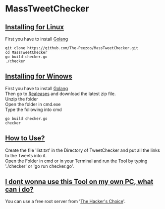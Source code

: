 # MassTweetChecker

<h2><u>Installing for Linux</u></h2>

First you have to install <a href="https://go.dev/doc/install">Golang</a>
```
git clone https://github.com/The-Peezoo/MassTweetChecker.git 
cd MassTweetChecker 
go build checker.go 
./checker
```

<h2><u>Installing for Winows</u></h2>

First you have to install <a href="https://go.dev/doc/install">Golang</a> <br>
Then go to <a href="">Realeases</a> and download the latest zip file. <br>
Unzip the folder <br>
Open the folder in cmd.exe <br> 
Type the following into cmd <br>
```
go build checker.go 
checker
```

<h2><u>How to Use?</u></h2>
Create the file 'list.txt' in the Directory of TweetChecker and put all the links to the Tweets into it. <br>
Open the Folder in cmd or in your Terminal and run the Tool by typing './checker' or 'go run checker.go'.

<h2><u>I dont wonna use this Tool on my own PC, what can i do?</u></h2>
You can use a free root server from '<a href="https://www.thc.org/segfault/">The Hacker's Choice</a>'.
